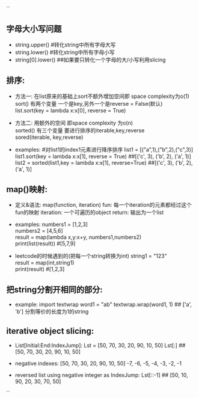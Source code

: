 ``
## 字母大小写问题
- string.upper() #转化string中所有字母大写
- string.lower() #转化string中所有字母小写
- string[0].lower() ##如果要只转化一个字母的大/小写利用slicing


## 排序:
- 方法一:
在list原来的基础上sort不额外增加空间即 space complexity为o(1)\
sort() 有两个变量 一个是key,另外一个是reverse = False(默认)\
list.sort(key = lambda x:x[0], reverse = True)

- 方法二:
用额外的空间 即space complexity 为o(n)\
sorted() 有三个变量 要进行排序的iterable,key,reverse\
sored(iterable, key,reverse)

- examples:
#对list1的index1元素进行降序排序
list1 = [("a",1),("b",2),("c",3)]\
list1.sort(key = lambda x:x[1], reverse = True) ##[('c', 3), ('b', 2), ('a', 1)]\
list2 = sorted(list1,key = lambda x:x[1], reverse=True) ##[('c', 3), ('b', 2), ('a', 1)]

## map()映射:
- 定义&语法:
map(function, iteration)
fun: 每一个iteration的元素都经过这个fun的映射
iteration: 一个可遍历的object
return: 输出为一个list

- examples:
numbers1 = [1,2,3]\
numbers2 = [4,5,6]\
result = map(lambda x,y:x+y, numbers1,numbers2)\
print(list(result)) #[5,7,9]

- leetcode的时候遇到的(把每一个string转换为int)
string1 = "123"\
result = map(int,string1)\
print(result) #[1,2,3]

## 把string分割开相同的部分:
- example:
import textwrap
word1 = "ab"
textwrap.wrap(word1, 1) ##  ['a', 'b'] 分割等价的长度为1的string

## iterative object slicing:
- List[Initial:End:IndexJump]:
Lst = [50, 70, 30, 20, 90, 10, 50]
Lst[:] ## [50, 70, 30, 20, 90, 10, 50]

- negative indexes:
[50, 70, 30, 20, 90, 10, 50]
-7,  -6, -5, -4, -3, -2, -1

- reversed list using negative integer as IndexJump:
Lst[::-1] ## [50, 10, 90, 20, 30, 70, 50]



``



